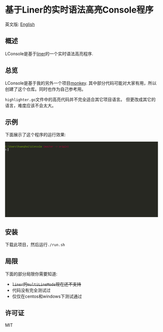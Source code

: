 # 基于Liner的实时语法高亮Console程序

英文版: [English](README.md)

## 概述

LConsole是基于[liner](https://github.com/peterh/liner)的一个实时语法高亮程序.

## 总览

LConsole是基于我的另外一个项目[monkey](https://github.com/haifenghuang/monkey).
其中部分代码可能对大家有用，所以创建了这个仓库。同时也作为自己参考用。

`highlighter.go`文件中的高亮代码并不完全适合其它项目语言。
但更改成其它的语言，难度应该不会太大。

## 示例

下面展示了这个程序的运行效果:

![REPL](REPL.gif)

## 安装

下载此项目，然后运行`./run.sh`

## 局限

下面的部分局限你需要知道:

* ~~`liner`的`multiLineMode`现在还不支持~~
* 代码没有完全测试过
* 仅仅在centos和windows下测试通过

## 许可证

MIT
